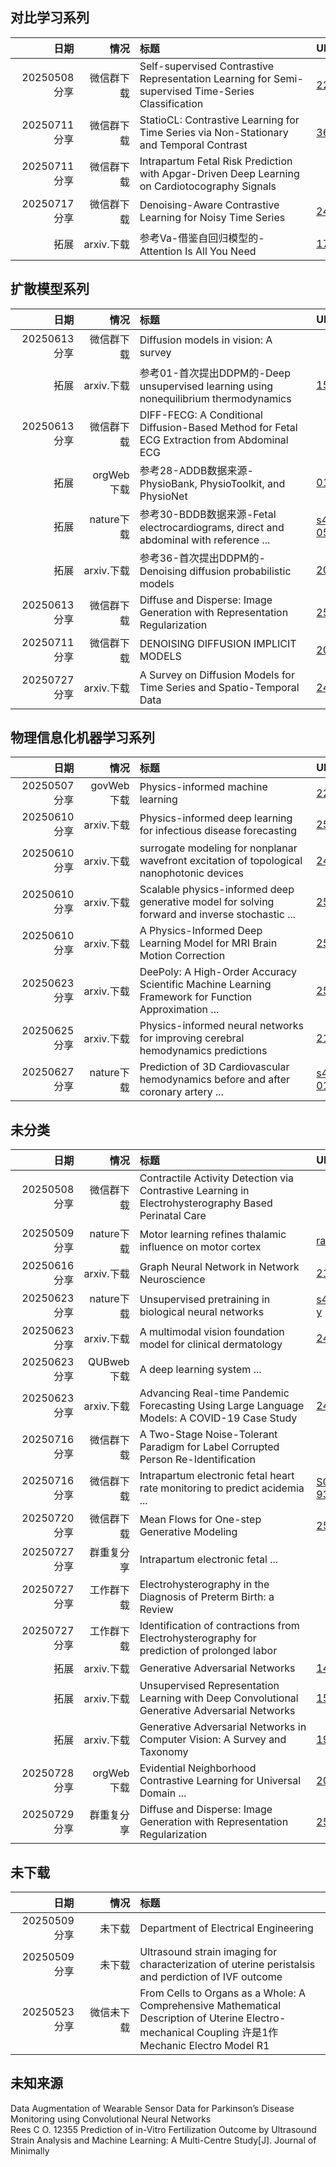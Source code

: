 ## 对比学习系列
| <div style="width: 70pt">日期 | <div style="width: 55pt">情况 | <div style="width: 200pt">标题 | URL |
| ----: | ----: | :---- | :---- |
| 20250508分享 | 微信群下载 | Self-supervised Contrastive Representation Learning for Semi-supervised Time-Series Classification | [2208.06616v3](https://arxiv.org/abs/2208.06616v3) |
| 20250711分享 | 微信群下载 | StatioCL: Contrastive Learning for Time Series via Non-Stationary and Temporal Contrast | [3627673.3679732](https://dl.acm.org/doi/10.1145/3627673.3679732) |
| 20250711分享 | 微信群下载 | Intrapartum Fetal Risk Prediction with Apgar-Driven Deep Learning on Cardiotocography Signals |
| 20250717分享 | 微信群下载 | Denoising-Aware Contrastive Learning for Noisy Time Series | [2406.04627v1](https://arxiv.org/abs/2406.04627v1) |
|         拓展 | arxiv.下载 | 参考Va-借鉴自回归模型的-Attention Is All You Need | [1706.03762v7](https://arxiv.org/abs/1706.03762v7) |
## 扩散模型系列
| <div style="width: 70pt">日期 | <div style="width: 55pt">情况 | <div style="width: 200pt">标题 | URL |
| ----: | ----: | :---- | :---- |
| 20250613分享 | 微信群下载 | Diffusion models in vision: A survey |
|         拓展 | arxiv.下载 | 参考01-首次提出DDPM的-Deep unsupervised learning using nonequilibrium thermodynamics | [1503.03585v8](https://arxiv.org/abs/1503.03585v8) |
| 20250613分享 | 微信群下载 | DIFF-FECG: A Conditional Diffusion-Based Method for Fetal ECG Extraction from Abdominal ECG |
|         拓展 | orgWeb下载 | 参考28-ADDB数据来源-PhysioBank, PhysioToolkit, and PhysioNet | [01.CIR.101.23.e215](https://www.ahajournals.org/doi/pdf/10.1161/01.CIR.101.23.e215) |
|         拓展 | nature下载 | 参考30-BDDB数据来源-Fetal electrocardiograms, direct and abdominal with reference ... | [s41597-020-0538-z](https://www.nature.com/articles/s41597-020-0538-z) |
|         拓展 | arxiv.下载 | 参考36-首次提出DDPM的-Denoising diffusion probabilistic models | [2006.11239v2](https://arxiv.org/abs/2006.11239v2) |
| 20250613分享 | 微信群下载 | Diffuse and Disperse: Image Generation with Representation Regularization | [2506.09027](https://arxiv.org/abs/2506.09027) |
| 20250711分享 | 微信群下载 | DENOISING DIFFUSION IMPLICIT MODELS | [2010.02502v4](https://arxiv.org/abs/2010.02502v4) |
| 20250727分享 | arxiv.下载 | A Survey on Diffusion Models for Time Series and Spatio-Temporal Data | [2404.18886](https://arxiv.org/abs/2404.18886) |
## 物理信息化机器学习系列
| <div style="width: 70pt">日期 | <div style="width: 55pt">情况 | <div style="width: 200pt">标题 | URL |
| ----: | ----: | :---- | :---- |
| 20250507分享 | govWeb下载 | Physics-informed machine learning | [2282016](https://www.osti.gov/pages/servlets/purl/2282016) |
| 20250610分享 | arxiv.下载 | Physics-informed deep learning for infectious disease forecasting | [2501.09298v1](https://arxiv.org/abs/2501.09298v1) |
| 20250610分享 | arxiv.下载 | surrogate modeling for nonplanar wavefront excitation of topological nanophotonic devices | [2410.16905](https://arxiv.org/abs/2410.16905) |
| 20250610分享 | arxiv.下载 | Scalable physics-informed deep generative model for solving forward and inverse stochastic ... | [2503.18012v1](https://arxiv.org/abs/2503.18012v1) |
| 20250610分享 | arxiv.下载 | A Physics-Informed Deep Learning Model for MRI Brain Motion Correction | [2502.09296v1](https://arxiv.org/abs/2502.09296v1) |
| 20250623分享 | arxiv.下载 | DeePoly: A High-Order Accuracy Scientific Machine Learning Framework for Function Approximation ... | [2506.04613v3](https://arxiv.org/abs/2506.04613v3) |
| 20250625分享 | arxiv.下载 | Physics-informed neural networks for improving cerebral hemodynamics predictions | [2108.11498](https://arxiv.org/abs/2108.11498) |
| 20250627分享 | nature下载 | Prediction of 3D Cardiovascular hemodynamics before and after coronary artery ... | [s42003-020-01638-1](https://www.nature.com/articles/s42003-020-01638-1) |
## 未分类
| <div style="width: 70pt">日期 | <div style="width: 55pt">情况 | <div style="width: 200pt">标题 | URL |
| ----: | ----: | :---- | :---- |
| 20250508分享 | 微信群下载 | Contractile Activity Detection via Contrastive Learning in Electrohysterography Based Perinatal Care |
| 20250509分享 | nature下载 | Motor learning refines thalamic influence on motor cortex | [ramot_taschbach_2025](https://tyelab.org/wp-content/uploads/ramot_taschbach_2025.pdf) |
| 20250616分享 | arxiv.下载 | Graph Neural Network in Network Neuroscience | [2106.03535v2](https://arxiv.org/abs/2106.03535v2) |
| 20250623分享 | nature下载 | Unsupervised pretraining in biological neural networks | [s41586-025-09180-y](https://doi.org/10.1038/s41586-025-09180-y) |
| 20250623分享 | arxiv.下载 | A multimodal vision foundation model for clinical dermatology | [2410.15038](https://arxiv.org/abs/2410.15038) |
| 20250623分享 | QUBweb下载 | A deep learning system ... | [](https://pure.qub.ac.uk/files/642367133/Jiang_DL_DeepStroke_Silent_and_Clinical_Stroke_Nature_BME_2025.pdf) |
| 20250623分享 | arxiv.下载 | Advancing Real-time Pandemic Forecasting Using Large Language Models: A COVID-19 Case Study | [2404.06962](https://arxiv.org/abs/2404.06962) |
| 20250716分享 | 微信群下载 | A Two-Stage Noise-Tolerant Paradigm for Label Corrupted Person Re-Identification |
| 20250716分享 | 微信群下载 | Intrapartum electronic fetal heart rate monitoring to predict acidemia ... | [S0002-9378(24)00528-3](https://www.ajog.org/article/S0002-9378(24)00528-3/abstract) |
| 20250720分享 | 微信群下载 | Mean Flows for One-step Generative Modeling | [2505.13447](https://arxiv.org/abs/2505.13447) |
| 20250727分享 | 群重复分享 | Intrapartum electronic fetal ... |
| 20250727分享 | 工作群下载 | Electrohysterography in the Diagnosis of Preterm Birth: a Review |
| 20250727分享 | 工作群下载 | Identification of contractions from Electrohysterography for prediction of prolonged labor |
| 拓展 | arxiv.下载 | Generative Adversarial Networks | [1406.2661](https://arxiv.org/abs/1406.2661) |
| 拓展 | arxiv.下载 | Unsupervised Representation Learning with Deep Convolutional Generative Adversarial Networks | [1511.06434](https://arxiv.org/abs/1511.06434) |
| 拓展 | arxiv.下载 | Generative Adversarial Networks in Computer Vision: A Survey and Taxonomy | [1906.01529](https://arxiv.org/abs/1906.01529) |
| 20250728分享 | orgWeb下载 | Evidential Neighborhood Contrastive Learning for Universal Domain ... | [20334](https://ojs.aaai.org/index.php/AAAI/article/download/20575/20334) |
| 20250729分享 | 群重复分享 | Diffuse and Disperse: Image Generation with Representation Regularization | [2506.09027](https://arxiv.org/abs/2506.09027) |
## 未下载
| <div style="width: 70pt">日期 | <div style="width: 55pt">情况 | <div style="width: 200pt">标题 |
| ----: | ----: | :---- |
| 20250509分享 |     未下载 | Department of Electrical Engineering |
| 20250509分享 |     未下载 | Ultrasound strain imaging for characterization of uterine peristalsis and perdiction of IVF outcome |
| 20250523分享 | 微信未下载 | From Cells to Organs as a Whole: A Comprehensive Mathematical Description of Uterine Electro-mechanical Coupling 许是1作 Mechanic Electro Model R1 |
## 未知来源
Data Augmentation of Wearable Sensor Data for Parkinson’s Disease Monitoring using Convolutional Neural Networks<br>
Rees C O. 12355 Prediction of in-Vitro Fertilization Outcome by Ultrasound Strain Analysis and Machine Learning: A Multi-Centre Study[J]. Journal of Minimally
